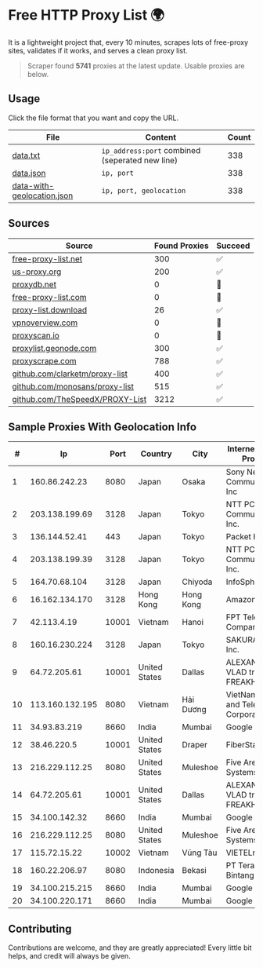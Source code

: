 
# Free HTTP Proxy List 🌍

It is a lightweight project that, every 10 minutes, scrapes lots of free-proxy sites, validates if it works, and serves a clean proxy list.


> Scraper found **5741** proxies at the latest update. Usable proxies are below.

## Usage

Click the file format that you want and copy the URL.


|File|Content|Count|
|----|-------|-----|
|[data.txt](https://raw.githubusercontent.com/themiralay/Proxy-List-World/master/data.txt)|`ip_address:port` combined (seperated new line)|338|
|[data.json](https://raw.githubusercontent.com/themiralay/Proxy-List-World/master/data.json)|`ip, port`|338|
|[data-with-geolocation.json](https://raw.githubusercontent.com/themiralay/Proxy-List-World/master/data-with-geolocation.json)|`ip, port, geolocation`|338|

## Sources

|Source|Found Proxies|Succeed|
|------|-------------|-------|
|[free-proxy-list.net](https://free-proxy-list.net)|300|✅|
|[us-proxy.org](https://www.us-proxy.org)|200|✅|
|[proxydb.net](http://proxydb.net)|0|🚫|
|[free-proxy-list.com](https://free-proxy-list.com/?page=&port=&type%5B%5D=http&type%5B%5D=https&up_time=0&search=Search)|0|🚫|
|[proxy-list.download](https://www.proxy-list.download/HTTP)|26|✅|
|[vpnoverview.com](https://vpnoverview.com/privacy/anonymous-browsing/free-proxy-servers)|0|🚫|
|[proxyscan.io](https://www.proxyscan.io)|0|🚫|
|[proxylist.geonode.com](https://proxylist.geonode.com/api/proxy-list?limit=300&page=1&sort_by=lastChecked&sort_type=desc&protocols=http,https)|300|✅|
|[proxyscrape.com](https://api.proxyscrape.com/v2/?request=displayproxies&protocol=http&timeout=10000&country=all&ssl=all&anonymity=all)|788|✅|
|[github.com/clarketm/proxy-list](https://raw.githubusercontent.com/clarketm/proxy-list/master/proxy-list-raw.txt)|400|✅|
|[github.com/monosans/proxy-list](https://raw.githubusercontent.com/monosans/proxy-list/main/proxies/http.txt)|515|✅|
|[github.com/TheSpeedX/PROXY-List](https://raw.githubusercontent.com/TheSpeedX/PROXY-List/master/http.txt)|3212|✅|


## Sample Proxies With Geolocation Info

|#|Ip|Port|Country|City|Internet Service Provider|
|-|--|----|-------|----|-------------------------|
|1|160.86.242.23|8080|Japan|Osaka|Sony Network Communications Inc|
|2|203.138.199.69|3128|Japan|Tokyo|NTT PC Communications, Inc.|
|3|136.144.52.41|443|Japan|Tokyo|Packet Host, Inc.|
|4|203.138.199.39|3128|Japan|Tokyo|NTT PC Communications, Inc.|
|5|164.70.68.104|3128|Japan|Chiyoda|InfoSphere|
|6|16.162.134.170|3128|Hong Kong|Hong Kong|Amazon.com|
|7|42.113.4.19|10001|Vietnam|Hanoi|FPT Telecom Company|
|8|160.16.230.224|3128|Japan|Tokyo|SAKURA Internet Inc.|
|9|64.72.205.61|10001|United States|Dallas|ALEXANDRU VLAD trading as FREAKHOSTING|
|10|113.160.132.195|8080|Vietnam|Hải Dương|VietNam Post and Telecom Corporation|
|11|34.93.83.219|8660|India|Mumbai|Google LLC|
|12|38.46.220.5|10001|United States|Draper|FiberState, LLC|
|13|216.229.112.25|8080|United States|Muleshoe|Five Area Systems, LLC|
|14|64.72.205.61|10001|United States|Dallas|ALEXANDRU VLAD trading as FREAKHOSTING|
|15|34.100.142.32|8660|India|Mumbai|Google LLC|
|16|216.229.112.25|8080|United States|Muleshoe|Five Area Systems, LLC|
|17|115.72.15.22|10002|Vietnam|Vũng Tàu|VIETELmetro|
|18|160.22.206.97|8080|Indonesia|Bekasi|PT Teradata Bintang Selaras|
|19|34.100.215.215|8660|India|Mumbai|Google LLC|
|20|34.100.220.171|8660|India|Mumbai|Google LLC|



## Contributing

Contributions are welcome, and they are greatly appreciated! Every
little bit helps, and credit will always be given.

